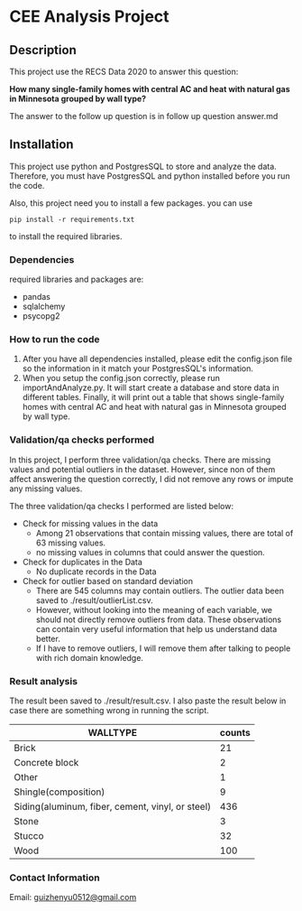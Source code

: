 # CEE Analysis Project

## Description
This project use the RECS Data 2020 to answer this question:

**How many single-family homes with central AC and heat with natural gas in Minnesota grouped by wall type?**

The answer to the follow up question is in follow up question answer.md

## Installation
This project use python and PostgresSQL to store and analyze the data. Therefore, you must have PostgresSQL and python installed before you run the code. 

Also, this project need you to install a few packages. you can use 

<code>pip install -r requirements.txt</code>

to install the required libraries.

### Dependencies
required libraries and packages are:
- pandas
- sqlalchemy
- psycopg2

### How to run the code
1. After you have all dependencies installed, please edit the config.json file so the information in it match your PostgresSQL's information. 
2. When you setup the config.json correctly, please run importAndAnalyze.py. It will start create a database and store data in different tables. Finally, it will print out a table that shows single-family homes with central AC and heat with natural gas in Minnesota grouped by wall type.

### Validation/qa checks performed
In this project, I perform three validation/qa checks. There are missing values and potential outliers in the dataset. However, since non of them affect answering the question correctly, I did not remove any rows or impute any missing values. 

The three validation/qa checks I performed are listed below:

- Check for missing values in the data
    - Among 21 observations that contain missing values, there are total of 63 missing values.
    - no missing values in columns that could answer the question. 
- Check for duplicates in the Data
    - No duplicate records in the Data
- Check for outlier based on standard deviation
    - There are 545 columns may contain outliers. The outlier data been saved to ./result/outlierList.csv.
    - However, without looking into the meaning of each variable, we should not directly remove outliers from data. These observations can contain very useful information that help us understand data better. 
    - If I have to remove outliers, I will remove them after talking to people with rich domain knowledge.

### Result analysis
The result been saved to ./result/result.csv. I also paste the result below in case there are something wrong in running the script.

| WALLTYPE                                         | counts |
|--------------------------------------------------|--------|
| Brick                                            | 21     |
| Concrete block                                   | 2      |
| Other                                            | 1      |
| Shingle(composition)                             | 9      |
| Siding(aluminum, fiber, cement, vinyl, or steel) | 436    |
| Stone                                            | 3      |
| Stucco                                           | 32     |
| Wood                                             | 100    |


### Contact Information
Email: guizhenyu0512@gmail.com